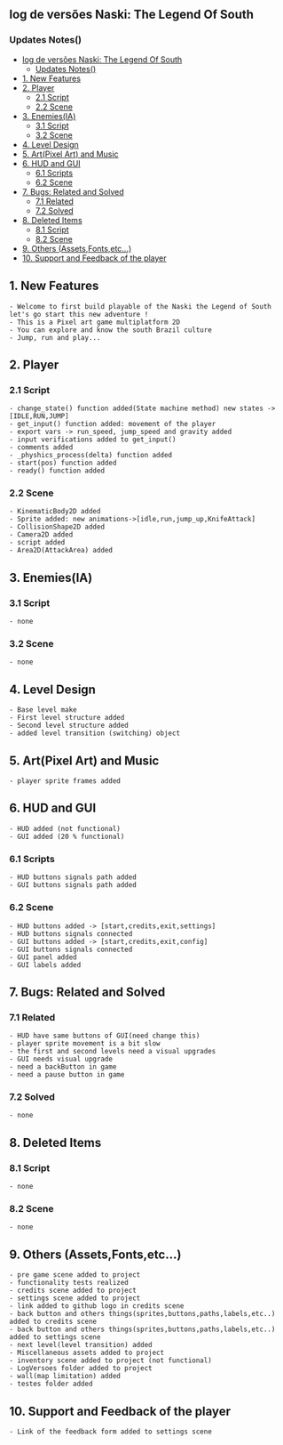 ## log de versões Naski: The Legend Of South

### Updates Notes()

- [log de versões Naski: The Legend Of South](#log-de-versões-naski-the-legend-of-south)
	- [Updates Notes()](#updates-notes)
- [1. New Features](#1-new-features)
- [2. Player](#2-player)
	- [2.1 Script](#21-script)
	- [2.2 Scene](#22-scene)
- [3. Enemies(IA)](#3-enemiesia)
	- [3.1 Script](#31-script)
	- [3.2 Scene](#32-scene)
- [4. Level Design](#4-level-design)
- [5. Art(Pixel Art) and Music](#5-artpixel-art-and-music)
- [6. HUD and GUI](#6-hud-and-gui)
	- [6.1 Scripts](#61-scripts)
	- [6.2 Scene](#62-scene)
- [7. Bugs: Related and Solved](#7-bugs-related-and-solved)
	- [7.1 Related](#71-related)
	- [7.2 Solved](#72-solved)
- [8. Deleted Items](#8-deleted-items)
	- [8.1 Script](#81-script)
	- [8.2 Scene](#82-scene)
- [9. Others (Assets,Fonts,etc...)](#9-others-assetsfontsetc)
- [10. Support and Feedback of the player](#10-support-and-feedback-of-the-player)

## 1. New Features
 	- Welcome to first build playable of the Naski the Legend of South
	let's go start this new adventure !
	- This is a Pixel art game multiplatform 2D 
	- You can explore and know the south Brazil culture
	- Jump, run and play...

## 2. Player

### 2.1 Script
	- change_state() function added(State machine method) new states -> [IDLE,RUN,JUMP]
	- get_input() function added: movement of the player 
	- export vars -> run_speed, jump_speed and gravity added
	- input verifications added to get_input()
	- comments added
	- _physhics_process(delta) function added
	- start(pos) function added
	- ready() function added

### 2.2 Scene
	- KinematicBody2D added
	- Sprite added: new animations->[idle,run,jump_up,KnifeAttack]
	- CollisionShape2D added
	- Camera2D added
	- script added
	- Area2D(AttackArea) added 
	
## 3. Enemies(IA)

### 3.1 Script
	- none

### 3.2 Scene
	- none
	
## 4. Level Design
	- Base level make
	- First level structure added
	- Second level structure added
	- added level transition (switching) object

## 5. Art(Pixel Art) and Music
	- player sprite frames added

## 6. HUD and GUI
	- HUD added (not functional)
	- GUI added (20 % functional)

### 6.1 Scripts
	- HUD buttons signals path added
	- GUI buttons signals path added

### 6.2 Scene
	- HUD buttons added -> [start,credits,exit,settings]
	- HUD buttons signals connected
	- GUI buttons added -> [start,credits,exit,config]
	- GUI buttons signals connected
	- GUI panel added 
	- GUI labels added

## 7. Bugs: Related and Solved

### 7.1 Related
	- HUD have same buttons of GUI(need change this)
	- player sprite movement is a bit slow
	- the first and second levels need a visual upgrades
	- GUI needs visual upgrade
	- need a backButton in game
	- need a pause button in game
	
### 7.2 Solved
	- none
	
## 8. Deleted Items

### 8.1 Script
	- none

### 8.2 Scene
	- none

## 9. Others (Assets,Fonts,etc...)
	- pre game scene added to project
	- functionality tests realized
	- credits scene added to project
	- settings scene added to project
	- link added to github logo in credits scene
	- back button and others things(sprites,buttons,paths,labels,etc..) added to credits scene
	- back button and others things(sprites,buttons,paths,labels,etc..) added to settings scene
	- next level(level transition) added
	- Miscellaneous assets added to project
	- inventory scene added to project (not functional)
	- LogVersoes folder added to project
	- wall(map limitation) added
	- testes folder added

## 10. Support and Feedback of the player
	- Link of the feedback form added to settings scene
	


